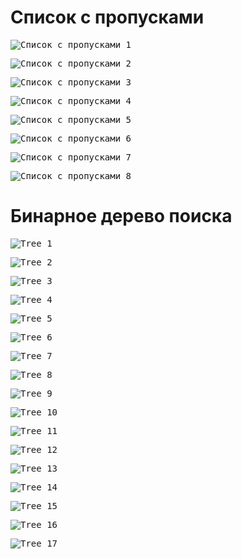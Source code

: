 # Список с пропусками

<kbd>![Список с пропусками 1](RankList%201.png)</kbd>

<kbd>![Список с пропусками 2](RankList%202.png)</kbd>

<kbd>![Список с пропусками 3](RankList%203.png)</kbd>

<kbd>![Список с пропусками 4](RankList%204.png)</kbd>

<kbd>![Список с пропусками 5](RankList%205.png)</kbd>

<kbd>![Список с пропусками 6](RankList%206.png)</kbd>

<kbd>![Список с пропусками 7](RankList%207.png)</kbd>

<kbd>![Список с пропусками 8](RankList%208.png)</kbd>

# Бинарное дерево поиска

<kbd>![Tree 1](Tree%201.png)</kbd>

<kbd>![Tree 2](Tree%202.png)</kbd>

<kbd>![Tree 3](Tree%203.png)</kbd>

<kbd>![Tree 4](Tree%204.png)</kbd>

<kbd>![Tree 5](Tree%205.png)</kbd>

<kbd>![Tree 6](Tree%206.png)</kbd>

<kbd>![Tree 7](Tree%207.png)</kbd>

<kbd>![Tree 8](Tree%208.png)</kbd>

<kbd>![Tree 9](Tree%209.png)</kbd>

<kbd>![Tree 10](Tree%2010.png)</kbd>

<kbd>![Tree 11](Tree%2011.png)</kbd>

<kbd>![Tree 12](Tree%2012.png)</kbd>

<kbd>![Tree 13](Tree%2013.png)</kbd>

<kbd>![Tree 14](Tree%2014.png)</kbd>

<kbd>![Tree 15](Tree%2015.png)</kbd>

<kbd>![Tree 16](Tree%2016.png)</kbd>

<kbd>![Tree 17](Tree%2017.png)</kbd>
